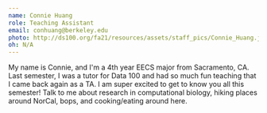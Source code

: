 ```yaml
---
name: Connie Huang
role: Teaching Assistant
email: conhuang@berkeley.edu
photo: http://ds100.org/fa21/resources/assets/staff_pics/Connie_Huang.jpg
oh: N/A 
---
```

My name is Connie, and I'm a 4th year EECS major from Sacramento, CA. Last semester, I was a tutor for Data 100 and had so much fun teaching that I came back again as a TA. I am super excited to get to know you all this semester! Talk to me about research in computational biology, hiking places around NorCal, bops, and cooking/eating around here.
